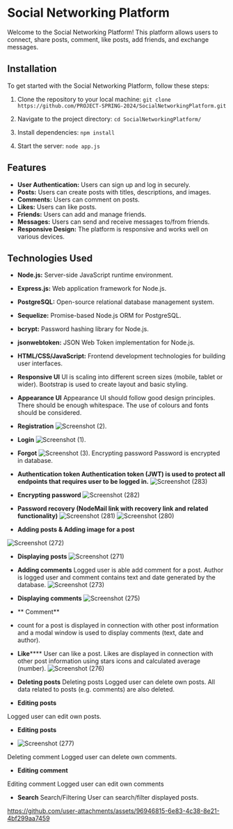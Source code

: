 # Social Networking Platform

Welcome to the Social Networking Platform! This platform allows users to connect, share posts, comment, like posts, add friends, and exchange messages.

## Installation

To get started with the Social Networking Platform, follow these steps:

1. Clone the repository to your local machine:
`git clone https://github.com/PROJECT-SPRING-2024/SocialNetworkingPlatform.git
`


2. Navigate to the project directory:
`cd SocialNetworkingPlatform/`



3. Install dependencies:
`npm install`



4. Start the server:
`node app.js`



## Features

- **User Authentication:** Users can sign up and log in securely.
- **Posts:** Users can create posts with titles, descriptions, and images.
- **Comments:** Users can comment on posts.
- **Likes:** Users can like posts.
- **Friends:** Users can add and manage friends.
- **Messages:** Users can send and receive messages to/from friends.
- **Responsive Design:** The platform is responsive and works well on various devices.

## Technologies Used

- **Node.js:** Server-side JavaScript runtime environment.
- **Express.js:** Web application framework for Node.js.
- **PostgreSQL:** Open-source relational database management system.
- **Sequelize:** Promise-based Node.js ORM for PostgreSQL.
- **bcrypt:** Password hashing library for Node.js.
- **jsonwebtoken:** JSON Web Token implementation for Node.js.
- **HTML/CSS/JavaScript:** Frontend development technologies for building user interfaces.

- **Responsive UI**  UI is scaling into different screen sizes (mobile, tablet or wider). Bootstrap is used to create layout and basic styling.


- **Appearance UI** Appearance UI should follow good design principles. There should be enough whitespace. The use of colours and fonts should be considered.
- **Registration** 
![Screenshot (2)](https://github.com/user-attachments/assets/4aa61b02-1bba-41d4-a7fc-ae51db549199).
- **Login** 
![Screenshot (1)](https://github.com/user-attachments/assets/b9304ea1-8076-4b31-a255-f92193df2cab).


- **Forgot** 
![Screenshot (3)](https://github.com/user-attachments/assets/5b124a9b-364f-417c-88c9-740a3a58d7d6).
Encrypting password Password is encrypted in database.

- **Authentication token Authentication token (JWT) is used to protect all endpoints that requires user to be logged in.**
  ![Screenshot (283)](https://github.com/user-attachments/assets/c38efe78-2d11-453c-91cb-ceb8e73acdde)

- **Encrypting password**
  ![Screenshot (282)](https://github.com/user-attachments/assets/0891bb81-dc1b-4cc7-9416-811f5c1d03be)

- **Password recovery (NodeMail link with recovery link and related functionality)**
![Screenshot (281)](https://github.com/user-attachments/assets/b5f69e35-b63f-4dd0-9bb2-95f23d1313ea)
![Screenshot (280)](https://github.com/user-attachments/assets/5a986d1a-2ef8-409a-92f3-b58225a1baa9)

- **Adding posts & Adding image for a post** 

![Screenshot (272)](https://github.com/user-attachments/assets/9a66ac96-dde5-4a23-b899-9f84e6201ea3)
- **Displaying posts** 
![Screenshot (271)](https://github.com/user-attachments/assets/15b69b7c-0482-47d3-ac18-b9985db829a9)
- **Adding comments** Logged user is able add comment for a post. Author is logged user and comment contains text and date generated by the database.
 ![Screenshot (273)](https://github.com/user-attachments/assets/a79062a5-7ae3-4e96-873d-e48d866e4e9e)
- **Displaying comments**
![Screenshot (275)](https://github.com/user-attachments/assets/d005fdf6-7cee-445e-a630-07951400370a)
 
- ** Comment**
-  count for a post is displayed in 
connection with other post information and a 
modal window is used to display comments 
(text, date and author). 
- **Like****** 
 User can like a post. Likes are displayed in 
connection with other post information using 
stars icons and calculated average
(number).
![Screenshot (276)](https://github.com/user-attachments/assets/928b494c-2c0f-4075-8c24-0bb46c8171ac)

- **Deleting posts** 
Deleting posts Logged user can delete own posts. All data 
related to posts (e.g. comments) are also 
deleted.

- **Editing posts** 



 Logged user can edit own posts.
- **Editing posts**

- ![Screenshot (277)](https://github.com/user-attachments/assets/6a6e769b-968a-4ad2-bcca-1e5448c80a27)

Deleting comment Logged user can delete own comments.
- **Editing comment**

Editing comment Logged user can edit own comments
- **Search** 
Search/Filtering User can search/filter displayed posts. 

https://github.com/user-attachments/assets/96946815-6e83-4c38-8e21-4bf299aa7459
